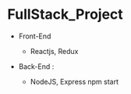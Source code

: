 # FullStack_Project

* Front-End
   - Reactjs, Redux

* Back-End :
   - NodeJS, Express
   npm start
          
